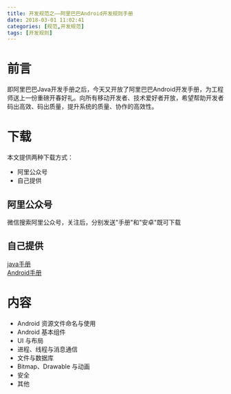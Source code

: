 ```yaml
---
title: 开发规范之——阿里巴巴Android开发规则手册
date: 2018-03-01 11:02:41
categories: [规范,开发规范]
tags: [开发规则]
---
```

# 前言 
即阿里巴巴Java开发手册之后，今天又开放了阿里巴巴Android开发手册，为工程师送上一份重磅开春好礼。向所有移动开发者、技术爱好者开放，希望帮助开发者码出高效、码出质量，提升系统的质量、协作的高效性。
<!--more-->  
# 下载  
本文提供两种下载方式： 
 
- 阿里公众号 
- 自己提供

## 阿里公众号  
微信搜索阿里公众号，关注后，分别发送"手册"和"安卓"既可下载
## 自己提供 
[java手册][1]  
[Android手册][2]
# 内容 

- Android 资源文件命名与使用
- Android 基本组件
- UI 与布局
- 进程、线程与消息通信
- 文件与数据库
- Bitmap、Drawable 与动画
- 安全
- 其他



[1]: http://blog-files.pgzxc.com/java-manual.pdf
[2]: http://blog-files.pgzxc.com/Android1_0_0.pdf